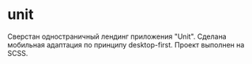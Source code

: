 # unit
Сверстан одностраничный лендинг приложения "Unit". Сделана мобильная адаптация по принципу desktop-first. Проект выполнен на SCSS.
